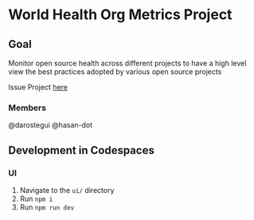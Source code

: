 # World Health Org Metrics Project 

## Goal

Monitor open source health across different projects to have a high level view the best practices adopted by various open source projects

Issue Project  [here](https://github.com/github/SI-skills-based-volunteering/issues/147#issuecomment-1472370039)

### Members

@darostegui
@hasan-dot

## Development in Codespaces

### UI

1. Navigate to the `ui/` directory
2. Run `npm i`
3. Run `npm run dev`

<!-- TODO: Add min requirements and deployment steps -->


